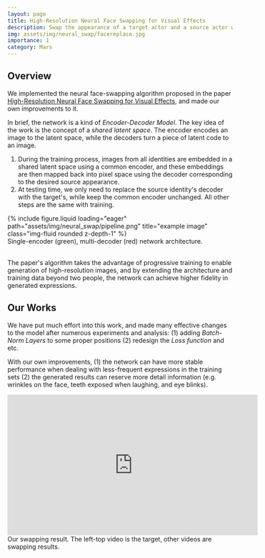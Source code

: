 ```yaml
---
layout: page
title: High-Resolution Neural Face Swapping for Visual Effects
description: Swap the appearance of a target actor and a source actor while maintaining the target actor’s performance using deep neural network.
img: assets/img/neural_swap/facereplace.jpg
importance: 1
category: Mars
---
```


## Overview

We implemented the neural face-swapping algorithm proposed in the paper [High-Resolution Neural Face Swapping for Visual Effects](https://studios.disneyresearch.com/2020/06/29/high-resolution-neural-face-swapping-for-visual-effects/), and made our own improvements to it.

In brief, the network is a kind of *Encoder-Decoder Model*. The key idea of the work is the concept of a *shared  latent space*. The encoder encodes an image to the latent space, while the decoders turn a piece of latent code to an image. 

1. During the training process, images from all identities are embedded in a shared latent space using a common encoder, and these embeddings are then mapped back into pixel space using the decoder corresponding to the desired source appearance. 
2. At testing time, we only need to replace the source identity's decoder with the target's, while keep the common encoder unchanged. All other steps are the same with training.

<div class="row">
    <div class="col-sm mt-3 mt-md-0">
        {% include figure.liquid loading="eager" path="assets/img/neural_swap/pipeline.png" title="example image" class="img-fluid rounded z-depth-1" %}
    </div>
</div>
<div class="caption">
    Single-encoder (green), multi-decoder (red) network architecture. 
</div>
<br/>

The paper's algorithm takes the advantage of progressive training to enable generation of high-resolution images, and by extending the architecture and training data beyond two people, the network can achieve higher fidelity in generated expressions.



## Our Works

We have put much effort into this work, and made many effective changes to the model after numerous experiments and analysis: (1) adding *Batch-Norm Layers* to some proper positions (2) redesign the *Loss function* and etc. 

With our own improvements, (1) the network can have more stable performance when dealing with less-frequent expressions in the training sets (2) the generated results can reserve more detail information (e.g. wrinkles on the face, teeth exposed when laughing, and eye blinks).

<div class="row">
    <div class="col-sm mt-3 mt-md-0">
        <iframe width="560" height="315" src="https://www.youtube.com/embed/CqQME-OIbKY" title="YouTube video player" frameborder="0" allow="accelerometer; autoplay; clipboard-write; encrypted-media; gyroscope; picture-in-picture" allowfullscreen></iframe>
	</div>
<div class="caption">
    Our swapping result. The left-top video is the target, other videos are swapping results.
</div>



